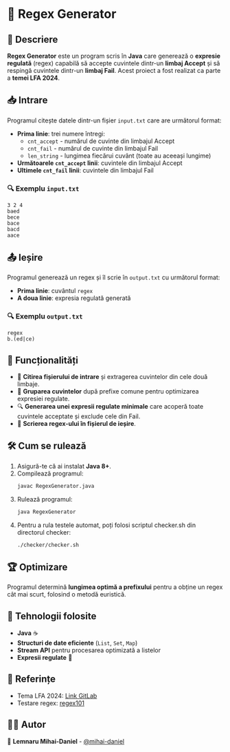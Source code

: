 # 🎯 Regex Generator

## 📜 Descriere
**Regex Generator** este un program scris în **Java** care generează o **expresie regulată** (regex) capabilă să accepte cuvintele dintr-un **limbaj Accept** și să respingă cuvintele dintr-un **limbaj Fail**. Acest proiect a fost realizat ca parte a **temei LFA 2024**.

## 📥 Intrare
Programul citește datele dintr-un fișier `input.txt` care are următorul format:
- **Prima linie**: trei numere întregi:
  - `cnt_accept` - numărul de cuvinte din limbajul Accept
  - `cnt_fail` - numărul de cuvinte din limbajul Fail
  - `len_string` - lungimea fiecărui cuvânt (toate au aceeași lungime)
- **Următoarele `cnt_accept` linii**: cuvintele din limbajul Accept
- **Ultimele `cnt_fail` linii**: cuvintele din limbajul Fail

### 🔍 Exemplu `input.txt`
```
3 2 4
baed
bece
bace
bacd
aace
```

## 📤 Ieșire
Programul generează un regex și îl scrie în `output.txt` cu următorul format:
- **Prima linie**: cuvântul `regex`
- **A doua linie**: expresia regulată generată

### 🔍 Exemplu `output.txt`
```
regex
b.(ed|ce)
```

## 🚀 Funcționalități
- 📂 **Citirea fișierului de intrare** și extragerea cuvintelor din cele două limbaje.
- 🔗 **Gruparea cuvintelor** după prefixe comune pentru optimizarea expresiei regulate.
- 🔍 **Generarea unei expresii regulate minimale** care acoperă toate cuvintele acceptate și exclude cele din Fail.
- 📄 **Scrierea regex-ului în fișierul de ieșire**.

## 🛠️ Cum se rulează
1. Asigură-te că ai instalat **Java 8+**.
2. Compilează programul:
   ```sh
   javac RegexGenerator.java
   ```
3. Rulează programul:
   ```sh
   java RegexGenerator
   ```
4. Pentru a rula testele automat, poți folosi scriptul checker.sh din directorul checker:
   ```sh
   ./checker/checker.sh
   ```

## 🏆 Optimizare
Programul determină **lungimea optimă a prefixului** pentru a obține un regex cât mai scurt, folosind o metodă euristică.

## 📌 Tehnologii folosite
- **Java** ☕
- **Structuri de date eficiente** (`List`, `Set`, `Map`)
- **Stream API** pentru procesarea optimizată a listelor
- **Expresii regulate** 📖

## 📖 Referințe
- Tema LFA 2024: [Link GitLab](https://gitlab.cs.pub.ro/vlad_adrian.ulmeanu/tema-lfa-2024-ca-cd-clasificator-public)
- Testare regex: [regex101](https://regex101.com/)

## 👨‍💻 Autor
📌 **Lemnaru Mihai-Daniel** - [@mihai-daniel](https://github.com/PXrotters)
